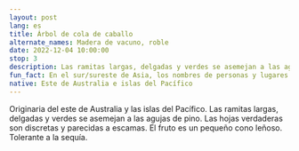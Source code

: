 ```yaml
---
layout: post
lang: es
title: Árbol de cola de caballo
alternate_names: Madera de vacuno, roble
date: 2022-12-04 10:00:00
stop: 3
description: Las ramitas largas, delgadas y verdes se asemejan a las agujas de pino.
fun_fact: En el sur/sureste de Asia, los nombres de personas y lugares se derivan de este árbol, como Casuarina Beach
native: Este de Australia e islas del Pacífico
---
```

Originaria del este de Australia y las islas del Pacífico. Las ramitas largas, delgadas y verdes se asemejan a las agujas de pino. Las hojas verdaderas son discretas y parecidas a escamas. El fruto es un pequeño cono leñoso. Tolerante a la sequía.

